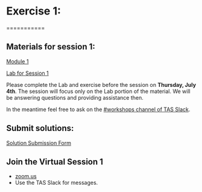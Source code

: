 # Exercise 1:
===========

##  Materials for session 1:

[Module 1](https://databricks-prod-cloudfront.cloud.databricks.com/public/4027ec902e239c93eaaa8714f173bcfc/2799933550853697/4425269662238853/2202577924924539/latest.html)

[Lab for Session 1](https://databricks-prod-cloudfront.cloud.databricks.com/public/4027ec902e239c93eaaa8714f173bcfc/2799933550853697/4425269662238039/2202577924924539/latest.html)


Please complete the Lab and exercise before the session on **Thursday, July 4th**. 
The session will focus only on the Lab portion of the material.
We will be answering questions and providing assistance then.

In the meantime feel free to ask on the [#workshops channel of TAS Slack](https://torontoapachespark.slack.com/messages/workshops/).

## Submit solutions:
[Solution Submission Form](https://goo.gl/forms/nDHHlg5nUf4eJiCE3)

## Join the Virtual Session 1
- [zoom.us](https://zoom.us/j/558311905?pwd=7KDJdpU_dNA) 
- Use the TAS Slack for messages.
